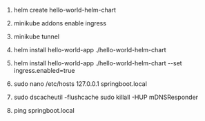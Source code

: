1. helm create hello-world-helm-chart
2. minikube addons enable ingress
3. minikube tunnel
2. helm install hello-world-app ./hello-world-helm-chart
3. helm install hello-world-app ./hello-world-helm-chart --set ingress.enabled=true
4. sudo nano /etc/hosts
127.0.0.1 springboot.local

5. sudo dscacheutil -flushcache
   sudo killall -HUP mDNSResponder
6. ping springboot.local
